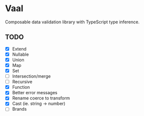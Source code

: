 # Vaal 

Composable data validation library with TypeScript type inference.

## TODO

- [x] Extend
- [x] Nullable
- [x] Union
- [x] Map
- [x] Set
- [ ] Intersection/merge
- [ ] Recursive
- [x] Function
- [x] Better error messages
- [x] Rename coerce to transform
- [x] Cast (ie. string -> number)
- [ ] Brands
